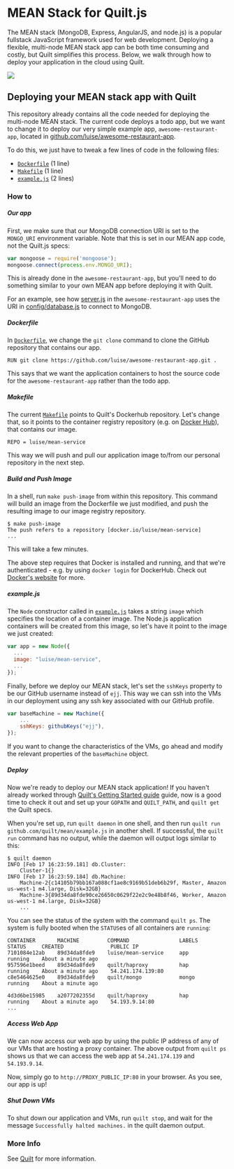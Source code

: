 # MEAN Stack for Quilt.js
The MEAN stack (MongoDB, Express, AngularJS, and node.js) is a popular fullstack
JavaScript framework used for web development. Deploying a flexible, multi-node
MEAN stack app can be both time consuming and costly, but Quilt simplifies this
process. Below, we walk through how to deploy your application in the cloud
using Quilt.

<img src="./images/mean.gif">

## Deploying your MEAN stack app with Quilt
This repository already contains all the code needed for deploying the multi-node
MEAN stack. The current code deploys a todo app, but we want to change it to
deploy our very simple example app, `awesome-restaurant-app`, located in
[github.com/luise/awesome-restaurant-app](https://github.com/luise/awesome-restaurant-app.git).

To do this, we just have to tweak a few lines of code in the following files:

* [`Dockerfile`](./Dockerfile) (1 line)
* [`Makefile`](./Makefile) (1 line)
* [`example.js`](./example.js) (2 lines)

### How to

##### Our app
First, we make sure that our MongoDB connection URI is set to the `MONGO_URI`
environment variable. Note that this is set in our MEAN app code, not the
Quilt.js specs:

```javascript
var mongoose = require('mongoose');
mongoose.connect(process.env.MONGO_URI);
```

This is already done in the `awesome-restaurant-app`, but you'll need to
do something similar to your own MEAN app before deploying it with Quilt.

For an example, see how [server.js](https://github.com/luise/awesome-restaurant-app/blob/master/server.js#L10)
in the `awesome-restaurant-app` uses the URI in [config/database.js](https://github.com/luise/awesome-restaurant-app/blob/master/config/database.js) to connect to MongoDB.

##### Dockerfile
In [`Dockerfile`](./Dockerfile), we change the `git clone`
command to clone the GitHub repository that contains our app.

```
RUN git clone https://github.com/luise/awesome-restaurant-app.git .
```

This says that we want the application containers to host the source code
for the `awesome-restaurant-app` rather than the todo app.

##### Makefile
The current [`Makefile`](./Makefile) points to Quilt's Dockerhub
repository. Let's change that, so it points to the container registry
repository (e.g. on [Docker Hub](https://hub.docker.com/)), that contains
our image.

```
REPO = luise/mean-service
```

This way we will push and pull our application image to/from our personal
repository in the next step.

##### Build and Push Image
In a shell, run `make push-image` from within this repository. This command
will build an image from the Dockerfile we just modified, and push the resulting
image to our image registry repository.

```
$ make push-image
The push refers to a repository [docker.io/luise/mean-service]
...
```

This will take a few minutes.

The above step requires that Docker is installed and running, and that we're
authenticated - e.g. by using `docker login` for DockerHub. Check out
[Docker's website](https://docs.docker.com/engine/installation/) for more.

##### example.js
The `Node` constructor called in [`example.js`](./example.js) takes a string
`image` which specifies the location of a container image. The Node.js
application containers will be created from this image, so let's have it point
to the image we just created:

```javascript
var app = new Node({
  ...
  image: "luise/mean-service",
  ...
});
```

Finally, before we deploy our MEAN stack, let's set the `sshKeys` property to
be our GitHub username instead of `ejj`. This way we can ssh into the VMs in
our deployment using any ssh key associated with our GitHub profile.

```javascript
var baseMachine = new Machine({
    ...
    sshKeys: githubKeys("ejj"),
});
```

If you want to change the characteristics of the VMs, go ahead and modify the
relevant properties of the `baseMachine` object.

##### Deploy
Now we're ready to deploy our MEAN stack application! If you haven't already
worked through [Quilt's Getting Started guide](https://github.com/NetSys/quilt/blob/master/docs/GettingStarted.md)
guide, now is a good time to check it out and set up your `GOPATH` and
`QUILT_PATH`, and `quilt get` the Quilt specs.

When you're set up, run `quilt daemon` in one shell, and then run
`quilt run github.com/quilt/mean/example.js` in another shell. If successful,
the `quilt run` command has no output, while the daemon will output logs
similar to this:

```
$ quilt daemon
INFO [Feb 17 16:23:59.181] db.Cluster:
	Cluster-1{}
INFO [Feb 17 16:23:59.184] db.Machine:
	Machine-2{c14105b79bb167a088cf1ae8c9169b51deb6b29f, Master, Amazon us-west-1 m4.large, Disk=32GB}
	Machine-3{89d34da8fde90ce26650c0629f22e2c9e48b8f46, Worker, Amazon us-west-1 m4.large, Disk=32GB}
	...
```

You can see the status of the system with the command `quilt ps`. The system is
fully booted when the `STATUS`es of all containers are `running`:

```
CONTAINER       MACHINE         COMMAND                LABELS      STATUS     CREATED               PUBLIC IP
7101084e12ab    89d34da8fde9    luise/mean-service     app         running    About a minute ago
957596e1beed    89d34da8fde9    quilt/haproxy          hap         running    About a minute ago    54.241.174.139:80
c8e5464625e0    89d34da8fde9    quilt/mongo            mongo       running    About a minute ago

4d3d6be15985    a2077202355d    quilt/haproxy          hap         running    About a minute ago    54.193.9.14:80
...
```

##### Access Web App
We can now access our web app by using the public IP address of any of our VMs
that are hosting a proxy container. The above output from `quilt ps` shows us
that we can access the web app at `54.241.174.139` and `54.193.9.14`.

Now, simply go to `http://PROXY_PUBLIC_IP:80` in your browser. As you see, our
app is up!

##### Shut Down VMs
To shut down our application and VMs, run `quilt stop`, and wait for the message
`Successfully halted machines.` in the quilt daemon output.

### More Info
See [Quilt](http://quilt.io) for more information.

